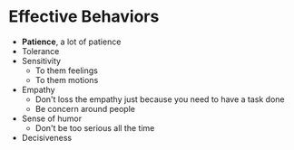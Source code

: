 # Effective Behaviors

* **Patience**, a lot of patience
* Tolerance
* Sensitivity
  * To them feelings
  * To them motions
* Empathy
  * Don't loss the empathy just because you need to have a task done
  * Be concern around people
* Sense of humor
  * Don't be too serious all the time
* Decisiveness



